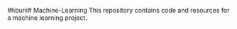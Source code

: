 #hbuni# Machine-Learning
This repository contains code and resources for a machine learning project.
